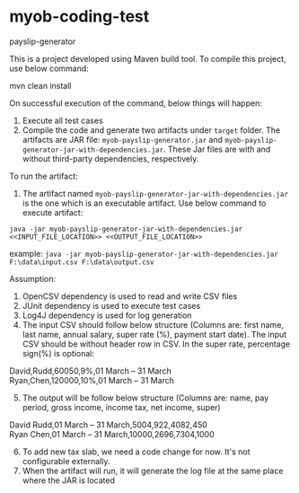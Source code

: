 # myob-coding-test
payslip-generator

This is a project developed using Maven build tool. To compile this project, use below command:

mvn clean install

On successful execution of the command, below things will happen:
1. Execute all test cases
2. Compile the code and generate two artifacts under `target` folder. The artifacts are JAR file: `myob-payslip-generator.jar` and `myob-payslip-generator-jar-with-dependencies.jar`. These Jar files are with and without third-party dependencies, respectively.

To run the artifact:
1. The artifact named `myob-payslip-generator-jar-with-dependencies.jar` is the one which is an executable artifact. Use below command to execute artifact:

`java -jar myob-payslip-generator-jar-with-dependencies.jar <<INPUT_FILE_LOCATION>> <<OUTPUT_FILE_LOCATION>>`

example:
`java -jar myob-payslip-generator-jar-with-dependencies.jar F:\data\input.csv F:\data\output.csv`

Assumption:
1. OpenCSV dependency is used to read and write CSV files
2. JUnit dependency is used to execute test cases
3. Log4J dependency is used for log generation
4. The input CSV should follow below structure (Columns are: first name, last name, annual salary, super rate (%), payment start date). The input CSV should be without header row in CSV. In the super rate, percentage sign(%) is optional:

  David,Rudd,60050,9%,01 March – 31 March<br />
  Ryan,Chen,120000,10%,01 March – 31 March

5. The output will be follow below structure (Columns are: name, pay period, gross income, income tax, net income, super)

  David Rudd,01 March – 31 March,5004,922,4082,450<br />
  Ryan Chen,01 March – 31 March,10000,2696,7304,1000

6. To add new tax slab, we need a code change for now. It's not configurable externally.
7. When the artifact will run, it will generate the log file at the same place where the JAR is located